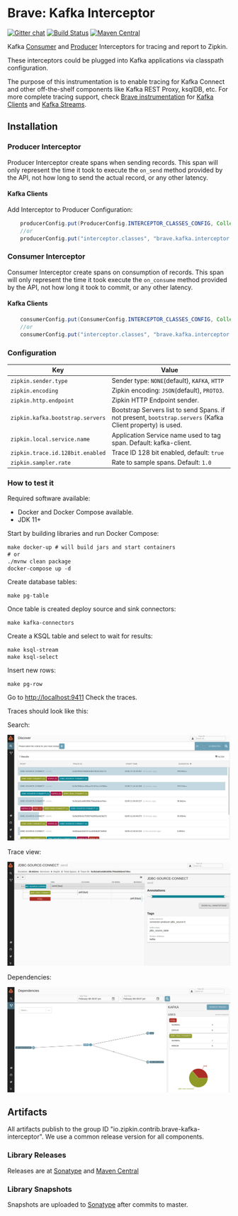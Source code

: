 # Brave: Kafka Interceptor

[![Gitter chat](http://img.shields.io/badge/gitter-join%20chat%20%E2%86%92-brightgreen.svg)](https://gitter.im/openzipkin/zipkin)
[![Build Status](https://github.com/openzipkin-contrib/brave-kafka-interceptor/workflows/test/badge.svg)](https://github.com/openzipkin-contrib/brave-kafka-interceptor/actions?query=workflow%3Atest)
[![Maven Central](https://img.shields.io/maven-central/v/io.zipkin.contrib.brave-kafka-interceptor/brave-kafka-interceptor.svg)](https://search.maven.org/search?q=g:io.zipkin.contrib.brave-kafka-interceptor%20AND%20a:brave-kafka-interceptor)

Kafka [Consumer](https://kafka.apache.org/0100/javadoc/org/apache/kafka/clients/consumer/ConsumerInterceptor.html)
and [Producer](https://kafka.apache.org/0100/javadoc/org/apache/kafka/clients/producer/ProducerInterceptor.html)
Interceptors for tracing and report to Zipkin.

These interceptors could be plugged into Kafka applications via classpath configuration.

The purpose of this instrumentation is to enable tracing for Kafka Connect and other off-the-shelf components like Kafka REST Proxy, ksqlDB, etc.
For more complete tracing support, check [Brave instrumentation](https://github.com/openzipkin/brave) for [Kafka Clients](https://github.com/openzipkin/brave/tree/master/instrumentation/kafka-clients) and [Kafka Streams](https://github.com/openzipkin/brave/tree/master/instrumentation/kafka-streams).

## Installation

### Producer Interceptor

Producer Interceptor create spans when sending records. This span will only represent the time it took to
execute the `on_send` method provided by the API, not how long to send the actual record, or any other latency.

#### Kafka Clients

Add Interceptor to Producer Configuration:

```java
    producerConfig.put(ProducerConfig.INTERCEPTOR_CLASSES_CONFIG, Collections.singletonList(TracingProducerInterceptor.class));
    //or
    producerConfig.put("interceptor.classes", "brave.kafka.interceptor.TracingProducerInterceptor");
```
### Consumer Interceptor

Consumer Interceptor create spans on consumption of records. This span will only represent the time it took execute
the `on_consume` method provided by the API, not how long it took to commit, or any other latency.

#### Kafka Clients

```java
    consumerConfig.put(ConsumerConfig.INTERCEPTOR_CLASSES_CONFIG, Collections.singletonList(TracingConsumerInterceptor.class));
    //or
    consumerConfig.put("interceptor.classes", "brave.kafka.interceptor.TracingConsumerInterceptor");
```

### Configuration

| Key | Value |
|-----|-------|
| `zipkin.sender.type` | Sender type: `NONE`(default), `KAFKA`, `HTTP` |
| `zipkin.encoding` | Zipkin encoding: `JSON`(default), `PROTO3`. |
| `zipkin.http.endpoint` | Zipkin HTTP Endpoint sender. |
| `zipkin.kafka.bootstrap.servers` | Bootstrap Servers list to send Spans. if not present, `bootstrap.servers` (Kafka Client property) is used. |
| `zipkin.local.service.name` | Application Service name used to tag span. Default: kafka-client. |
| `zipkin.trace.id.128bit.enabled` | Trace ID 128 bit enabled, default: `true` |
| `zipkin.sampler.rate` | Rate to sample spans. Default: `1.0` |

### How to test it

Required software available:

- Docker and Docker Compose available.
- JDK 11+

Start by building libraries and run Docker Compose:

```shell script
make docker-up # will build jars and start containers
# or
./mvnw clean package
docker-compose up -d
```

Create database tables:

```shell script
make pg-table
```

Once table is created deploy source and sink connectors:

```shell script
make kafka-connectors
```

Create a KSQL table and select to wait for results:

```shell script
make ksql-stream
make ksql-select
```

Insert new rows:

```shell script
make pg-row
```

Go to <http://localhost:9411> Check the traces.


Traces should look like this:

Search:

![](docs/search.png)

Trace view:

![](docs/trace.png)

Dependencies:

![](docs/dependencies.png)

## Artifacts
All artifacts publish to the group ID "io.zipkin.contrib.brave-kafka-interceptor". We use a common
release version for all components.

### Library Releases
Releases are at [Sonatype](https://oss.sonatype.org/content/repositories/releases) and [Maven Central](http://search.maven.org/#search%7Cga%7C1%7Cg%3A%22io.zipkin.contrib.brave-kafka-interceptor%22)

### Library Snapshots
Snapshots are uploaded to [Sonatype](https://oss.sonatype.org/content/repositories/snapshots) after
commits to master.
